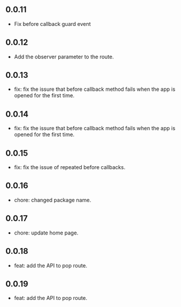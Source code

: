 ## 0.0.11

* Fix before callback guard event

## 0.0.12

* Add the observer parameter to the route.

## 0.0.13

* fix: fix the issure that before callback method fails when the app is opened for the first time.

## 0.0.14

* fix: fix the issure that before callback method fails when the app is opened for the first time.

## 0.0.15

* fix: fix the issue of repeated before callbacks.

## 0.0.16

* chore: changed package name.

## 0.0.17

* chore: update home page. 

## 0.0.18

* feat: add the API to pop route.

## 0.0.19

* feat: add the API to pop route.
